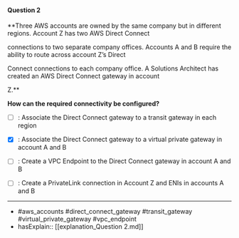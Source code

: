 #### Question  2

**Three AWS accounts are owned by the same company but in different regions. Account Z has two AWS Direct Connect

connections to two separate company offices. Accounts A and B require the ability to route across account Z’s Direct

Connect connections to each company office. A Solutions Architect has created an AWS Direct Connect gateway in account

Z.**

**How can the required connectivity be configured?**

- [ ] :  Associate the Direct Connect gateway to a transit gateway in each region

- [x] :  Associate the Direct Connect gateway to a virtual private gateway in account A and B

- [ ] :  Create a VPC Endpoint to the Direct Connect gateway in account A and B

- [ ] :  Create a PrivateLink connection in Account Z and ENIs in accounts A and B

----

- #aws_accounts #direct_connect_gateway #transit_gateway #virtual_private_gateway #vpc_endpoint
- hasExplain:: [[explanation_Question  2.md]]
